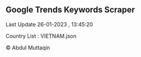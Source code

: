 

## Google Trends Keywords Scraper 
 
Last Update 26-01-2023 , 13:45:20

Country List :
VIETNAM.json



© Abdul Muttaqin 
